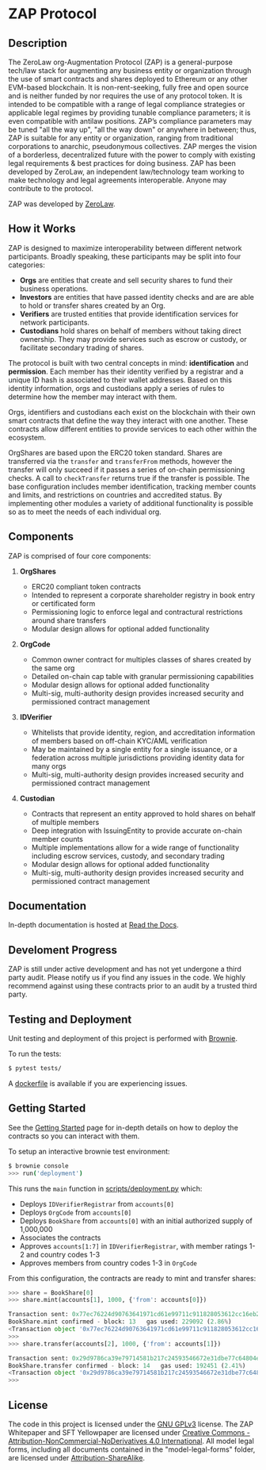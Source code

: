 # ZAP Protocol

## Description

The ZeroLaw org-Augmentation Protocol (ZAP) is a general-purpose tech/law stack for augmenting any business entity or organization through the use of smart contracts and shares deployed to Ethereum or any other EVM-based blockchain. It is non-rent-seeking, fully free and open source and is neither funded by nor requires the use of any protocol token. It is intended to be compatible with a range of legal compliance strategies or applicable legal regimes by providing tunable compliance parameters; it is even compatible with antilaw positions. ZAP’s compliance parameters may be tuned "all the way up", "all the way down" or anywhere in between; thus, ZAP is suitable for any entity or organization, ranging from traditional corporations to anarchic, pseudonymous collectives. ZAP merges the vision of a borderless, decentralized future with the power to comply with existing legal requirements & best practices for doing business. ZAP has been developed by ZeroLaw, an independent law/technology team working to make technology and legal agreements interoperable. Anyone may contribute to the protocol.

ZAP was developed by [ZeroLaw](https://zerolaw.tech).

## How it Works

ZAP is designed to maximize interoperability between different network participants. Broadly speaking, these participants may be split into four categories:

* **Orgs** are entities that create and sell security shares to fund their business operations.
* **Investors** are entities that have passed identity checks and are are able to hold or transfer shares created by an Org.
* **Verifiers** are trusted entities that provide identification services for network participants.
* **Custodians** hold shares on behalf of members without taking direct ownership. They may provide services such as escrow or custody, or facilitate secondary trading of shares.

The protocol is built with two central concepts in mind: **identification** and **permission**. Each member has their identity verified by a registrar and a unique ID hash is associated to their wallet addresses. Based on this identity information, orgs and custodians apply a series of rules to determine how the member may interact with them.

Orgs, identifiers and custodians each exist on the blockchain with their own smart contracts that define the way they interact with one another. These contracts allow different entities to provide services to each other within the ecosystem.

OrgShares are based upon the ERC20 token standard. Shares are transferred via the ``transfer`` and ``transferFrom`` methods, however the transfer will only succeed if it passes a series of on-chain permissioning checks. A call to ``checkTransfer`` returns true if the transfer is possible. The base configuration includes member identification, tracking member counts and limits, and restrictions on countries and accredited status. By implementing other modules a variety of additional functionality is possible so as to meet the needs of each individual org.

## Components

ZAP is comprised of four core components:

1. **OrgShares**

    * ERC20 compliant token contracts
    * Intended to represent a corporate shareholder registry in book entry or certificated form
    * Permissioning logic to enforce legal and contractural restrictions around share transfers
    * Modular design allows for optional added functionality

2. **OrgCode**

    * Common owner contract for multiples classes of shares created by the same org
    * Detailed on-chain cap table with granular permissioning capabilities
    * Modular design allows for optional added functionality
    * Multi-sig, multi-authority design provides increased security and permissioned contract management

3. **IDVerifier**

    * Whitelists that provide identity, region, and accreditation information of members based on off-chain KYC/AML verification
    * May be maintained by a single entity for a single issuance, or a federation across multiple jurisdictions providing identity data for many orgs
    * Multi-sig, multi-authority design provides increased security and permissioned contract management

4. **Custodian**

    * Contracts that represent an entity approved to hold shares on behalf of multiple members
    * Deep integration with IssuingEntity to provide accurate on-chain member counts
    * Multiple implementations allow for a wide range of functionality including escrow services, custody, and secondary trading
    * Modular design allows for optional added functionality
    * Multi-sig, multi-authority design provides increased security and permissioned contract management

## Documentation

In-depth documentation is hosted at [Read the Docs](https://sft-protocol.readthedocs.io).

## Develoment Progress

ZAP is still under active development and has not yet undergone a third party audit. Please notify us if you find any issues in the code. We highly recommend against using these contracts prior to an audit by a trusted third party.

## Testing and Deployment

Unit testing and deployment of this project is performed with [Brownie](https://github.com/iamdefinitelyahuman/brownie).

To run the tests:

```bash
$ pytest tests/
```

A [dockerfile](Dockerfile) is available if you are experiencing issues.

## Getting Started

See the [Getting Started](https://sft-protocol.readthedocs.io/en/latest/getting-started.html) page for in-depth details on how to deploy the contracts so you can interact with them.

To setup an interactive brownie test environment:

```bash
$ brownie console
>>> run('deployment')
```

This runs the `main` function in [scripts/deployment.py](scripts/deployment.py) which:

* Deploys ``IDVerifierRegistrar`` from ``accounts[0]``
* Deploys ``OrgCode`` from ``accounts[0]``
* Deploys ``BookShare`` from ``accounts[0]`` with an initial authorized supply of 1,000,000
* Associates the contracts
* Approves ``accounts[1:7]`` in ``IDVerifierRegistrar``, with member ratings 1-2 and country codes 1-3
* Approves members from country codes 1-3 in ``OrgCode``

From this configuration, the contracts are ready to mint and transfer shares:

```python
>>> share = BookShare[0]
>>> share.mint(accounts[1], 1000, {'from': accounts[0]})

Transaction sent: 0x77ec76224d90763641971cd61e99711c911828053612cc16eb2e5d7faa20815e
BookShare.mint confirmed - block: 13   gas used: 229092 (2.86%)
<Transaction object '0x77ec76224d90763641971cd61e99711c911828053612cc16eb2e5d7faa20815e'>
>>>
>>> share.transfer(accounts[2], 1000, {'from': accounts[1]})

Transaction sent: 0x29d9786ca39e79714581b217c24593546672e31dbe77c64804ea2d81848f053f
BookShare.transfer confirmed - block: 14   gas used: 192451 (2.41%)
<Transaction object '0x29d9786ca39e79714581b217c24593546672e31dbe77c64804ea2d81848f053f'>
>>>
```

## License

The code in this project is licensed under the [GNU GPLv3](https://github.com/zerolawtech/ZAP-Tech/blob/master/LICENSE) license. The ZAP Whitepaper and SFT Yellowpaper are licensed under [Creative Commons - Attribution-NonCommercial-NoDerivatives 4.0 International](https://creativecommons.org/licenses/by-nc-nd/4.0/legalcode). All model legal forms, including all documents contained in the "model-legal-forms" folder, are licensed under [Attribution-ShareAlike](https://creativecommons.org/licenses/by-sa/4.0/legalcode).
